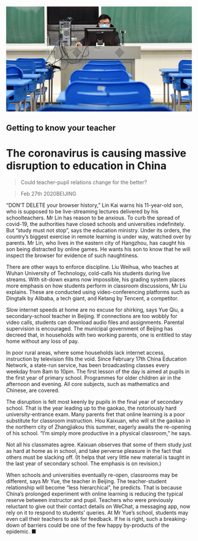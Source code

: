 ![](./images/20200229_CNP001_0.jpg)

## Getting to know your teacher

# The coronavirus is causing massive disruption to education in China

> Could teacher-pupil relations change for the better?

> Feb 27th 2020BEIJING

“DON’T DELETE your browser history,” Lin Kai warns his 11-year-old son, who is supposed to be live-streaming lectures delivered by his schoolteachers. Mr Lin has reason to be anxious. To curb the spread of covid-19, the authorities have closed schools and universities indefinitely. But “study must not stop”, says the education ministry. Under its orders, the country’s biggest exercise in remote learning is under way, watched over by parents. Mr Lin, who lives in the eastern city of Hangzhou, has caught his son being distracted by online games. He wants his son to know that he will inspect the browser for evidence of such naughtiness.

There are other ways to enforce discipline. Liu Weihua, who teaches at Wuhan University of Technology, cold-calls his students during live streams. With sit-down exams now impossible, his grading system places more emphasis on how students perform in classroom discussions, Mr Liu explains. These are conducted using video-conferencing platforms such as Dingtalk by Alibaba, a tech giant, and Ketang by Tencent, a competitor.

Slow internet speeds at home are no excuse for shirking, says Yue Qiu, a secondary-school teacher in Beijing. If connections are too wobbly for video calls, students can download audio files and assignments. Parental supervision is encouraged. The municipal government of Beijing has decreed that, in households with two working parents, one is entitled to stay home without any loss of pay.

In poor rural areas, where some households lack internet access, instruction by television fills the void. Since February 17th China Education Network, a state-run service, has been broadcasting classes every weekday from 8am to 10pm. The first lesson of the day is aimed at pupils in the first year of primary school. Programmes for older children air in the afternoon and evening. All core subjects, such as mathematics and Chinese, are covered.

The disruption is felt most keenly by pupils in the final year of secondary school. That is the year leading up to the gaokao, the notoriously hard university-entrance exam. Many parents fret that online learning is a poor substitute for classroom instruction. Hou Kaixuan, who will sit the gaokao in the northern city of Zhangjiakou this summer, eagerly awaits the re-opening of his school. “I’m simply more productive in a physical classroom,” he says.

Not all his classmates agree. Kaixuan observes that some of them study just as hard at home as in school, and take perverse pleasure in the fact that others must be slacking off. (It helps that very little new material is taught in the last year of secondary school. The emphasis is on revision.)

When schools and universities eventually re-open, classrooms may be different, says Mr Yue, the teacher in Beijing. The teacher-student relationship will become “less hierarchical”, he predicts. That is because China’s prolonged experiment with online learning is reducing the typical reserve between instructor and pupil. Teachers who were previously reluctant to give out their contact details on WeChat, a messaging app, now rely on it to respond to students’ queries. At Mr Yue’s school, students may even call their teachers to ask for feedback. If he is right, such a breaking-down of barriers could be one of the few happy by-products of the epidemic. ■